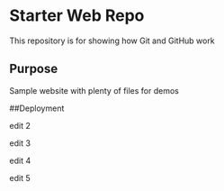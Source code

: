 # Starter Web Repo


This repository is for showing how Git and GitHub work

## Purpose

Sample website with plenty of files for demos

##Deployment

edit 2

edit 3

edit 4

edit 5